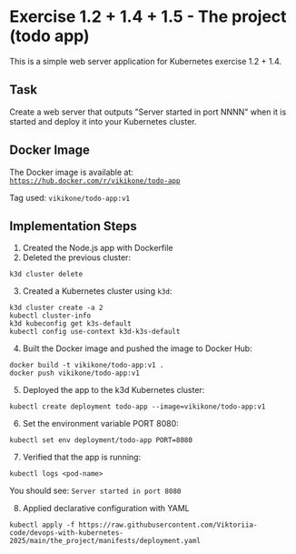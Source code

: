 # Exercise 1.2 + 1.4 + 1.5 - The project (todo app)

This is a simple web server application for Kubernetes exercise 1.2 + 1.4.

## Task
Create a web server that outputs "Server started in port NNNN" when it is started and deploy it into your Kubernetes cluster.

## Docker Image

The Docker image is available at:  
[`https://hub.docker.com/r/vikikone/todo-app`](https://hub.docker.com/r/vikikone/todo-app)

Tag used: `vikikone/todo-app:v1`

## Implementation Steps
1. Created the Node.js app with Dockerfile
2. Deleted the previous cluster:
```
k3d cluster delete
```
3. Created a Kubernetes cluster using `k3d`:
```
k3d cluster create -a 2
kubectl cluster-info
k3d kubeconfig get k3s-default
kubectl config use-context k3d-k3s-default
```
4. Built the Docker image and pushed the image to Docker Hub:
```
docker build -t vikikone/todo-app:v1 .
docker push vikikone/todo-app:v1
```
5. Deployed the app to the k3d Kubernetes cluster:
```
kubectl create deployment todo-app --image=vikikone/todo-app:v1
```
6. Set the environment variable PORT 8080:
```
kubectl set env deployment/todo-app PORT=8080
```
7. Verified that the app is running:
```
kubectl logs <pod-name>
```
You should see: `Server started in port 8080`

8. Applied declarative configuration with YAML
```
kubectl apply -f https://raw.githubusercontent.com/Viktoriia-code/devops-with-kubernetes-2025/main/the_project/manifests/deployment.yaml
```

